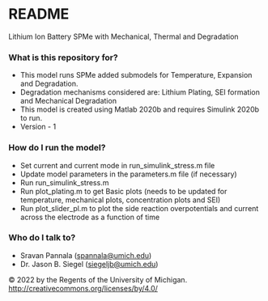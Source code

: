 # README #

Lithium Ion Battery SPMe with Mechanical, Thermal and Degradation

### What is this repository for? ###

* This model runs SPMe added submodels for Temperature, Expansion and Degradation.
* Degradation mechanisms considered are: Lithium Plating, SEI formation and Mechanical Degradation
* This model is created using Matlab 2020b and requires Simulink 2020b to run.
* Version - 1

### How do I run the model? ###

* Set current and current mode in run_simulink_stress.m file
* Update model parameters in the parameters.m file (if necessary)
* Run run_simulink_stress.m 
* Run plot_plating.m to get Basic plots (needs to be updated for temperature, mechanical plots, concentration plots and SEI)
* Run plot_slider_pl.m to plot the side reaction overpotentials and current across the electrode as a function of time

### Who do I talk to? ###

* Sravan Pannala (spannala@umich.edu)
* Dr. Jason B. Siegel (siegeljb@umich.edu)

© 2022 by the Regents of the University of Michigan.
http://creativecommons.org/licenses/by/4.0/
